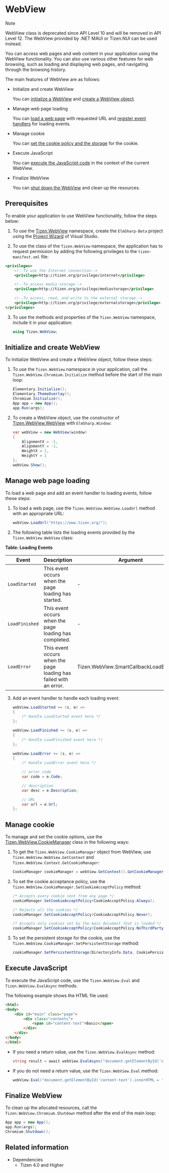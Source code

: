 # WebView

> [!NOTE]
> WebView class is deprecated since API Level 10 and will be removed in API Level 12. The WebView provided by .NET MAUI or Tizen.NUI can be used instead.

You can access web pages and web content in your application using the WebView functionality. You can also use various other features for web browsing, such as loading and displaying web pages, and navigating through the browsing history.

The main features of WebView are as follows:

-   Initialize and create WebView

    You can [initialize a WebView](#initialize) and [create a WebView object](#initialize).

-   Manage web page loading

    You can [load a web page](#load) with requested URL and [register event handlers](#load) for loading events.

-   Manage cookie

    You can [set the cookie policy and the storage](#cookie) for the cookie.

-   Execute JavaScript

    You can [execute the JavaScript code](#eval) in the context of the current WebView.

-   Finalize WebView

    You can [shut down the WebView](#finalize) and clean up the resources.

## Prerequisites

To enable your application to use WebView functionality, follow the steps below:

1.  To use the [Tizen.WebView](/application/dotnet/api/TizenFX/latest/api/Tizen.WebView.html) namespace, create the `ElmSharp-Beta` project using the [Project Wizard](../../../vstools/tools/project-wizard.md) of Visual Studio.

2.  To use the class of the `Tizen.WebView` namespace, the application has to request permission by adding the following privileges to the `tizen-manifest.xml` file:

   ```XML
   <privileges>
       <!--To use the Internet connection-->
       <privilege>http://tizen.org/privilege/internet</privilege>

       <!--To access media storage-->
       <privilege>http://tizen.org/privilege/mediastorage</privilege>

       <!--To access, read, and write to the external storage-->
       <privilege>http://tizen.org/privilege/externalstorage</privilege>
   </privileges>
   ```

3.  To use the methods and properties of the `Tizen.WebView` namespace, include it in your application:
    ```csharp
    using Tizen.WebView;
    ```

<a name="initialize"></a>
## Initialize and create WebView

To Initialize WebView and create a WebView object, follow these steps:

1.  To use the `Tizen.WebView` namespace in your application, call the `Tizen.WebView.Chromium.Initialize` method before the start of the main loop:

    ```csharp
    Elementary.Initialize();
    Elementary.ThemeOverlay();
    Chromium.Initialize();
    App app = new App();
    app.Run(args);
    ```

2.  To create a WebView object, use the constructor of [Tizen.WebView.WebView](/application/dotnet/api/TizenFX/latest/api/Tizen.WebView.WebView.html) with `ElmSharp.Window`:
    ```csharp
    var webView = new WebView(window)
    {
        AlignmentX = -1,
        AlignmentY = -1,
        WeightX = 1,
        WeightY = 1
    };
    webView.Show();
    ```

<a name="load"></a>
## Manage web page loading

To load a web page and add an event handler to loading events, follow these steps:

1.  To load a web page, use the `Tizen.WebView.WebView.LoadUrl` method with an appropriate URL:

    ```csharp
    webView.LoadUrl("https://www.tizen.org/");
    ```

2.  The following table lists the loading events provided by the `Tizen.WebView.WebView` class:

  **Table: Loading Events**

  | Event            | Description                                                       | Argument                                 |
  |------------------|-------------------------------------------------------------------|------------------------------------------|
  | `LoadStarted`    | This event occurs when the page loading has started.              | -                                        |
  | `LoadFinished`   | This event occurs when the page loading has completed.            | -                                        |
  | `LoadError`      | This event occurs when the page loading has failed with an error. | Tizen.WebView.SmartCallbackLoadErrorArgs |

3.  Add an event handler to handle each loading event:

    ```csharp
    webView.LoadStarted += (s, e) =>
    {
        /* Handle LoadStarted event here */
    };

    webView.LoadFinished += (s, e) =>
    {
        /* Handle LoadFinished event here */
    };

    webView.LoadError += (s, e) =>
    {
        /* Handle LoadError event here */

        // error code
        var code = e.Code;

        // description
        var desc = e.Description;

        // URL
        var url = e.Url;
    };
    ```

<a name='cookie'></a>
## Manage cookie

To manage and set the cookie options, use the [Tizen.WebView.CookieManager](/application/dotnet/api/TizenFX/latest/api/Tizen.WebView.CookieManager.html) class in the following ways:

1.  To get the `Tizen.WebView.CookieManager` object from WebView, use `Tizen.WebView.WebView.GetContext` and `Tizen.WebView.Context.GetCookieManager`:

    ```csharp
    CookieManager cookieManager = webView.GetContext().GetCookieManager();
    ```

2.  To set the cookie acceptance policy, use the `Tizen.WebView.CookieManager.SetCookieAcceptPolicy` method:

    ```csharp
    /* Accepts every cookie sent from any page */
    cookieManager.SetCookieAcceptPolicy(CookieAcceptPolicy.Always);

    /* Rejects all the cookies */
    cookieManager.SetCookieAcceptPolicy(CookieAcceptPolicy.Never);

    /* Accepts only cookies set by the main document that is loaded */
    cookieManager.SetCookieAcceptPolicy(CookieAcceptPolicy.NoThirdParty);
    ```

3.  To set the persistent storage for the cookie, use the `Tizen.WebView.CookieManager.SetPersistentStorage` method:

    ```csharp
    cookieManager.SetPersistentStorage(DirectoryInfo.Data, CookiePersistentStorage.SqlLite);
    ```

<a name="eval"></a>
## Execute JavaScript

To execute the JavaScript code, use the `Tizen.WebView.Eval` and `Tizen.WebView.EvalAsync` methods.

The following example shows the HTML file used:


```HTML
<html>
<body>
    <div id="main" class="page">
        <div class="contents">
            <span id="content-text">Basic</span>
        </div>
    </div>
</body>
</html>
```

- If you need a return value, use the `Tizen.WebView.EvalAsync` method:

    ```csharp
    string result = await webView.EvalAsync("document.getElementById('content-text').innerHTML");
    ```
- If you do not need a return value, use the `Tizen.WebView.Eval` method:

    ```csharp
    webView.Eval("document.getElementById('content-text').innerHTML = 'Tizen'");
    ```

<a name="finalize"></a>
## Finalize WebView
To clean up the allocated resources, call the `Tizen.WebView.Chromium.Shutdown` method after the end of the main loop:

```csharp
App app = new App();
app.Run(args);
Chromium.Shutdown();
```



## Related information
  - Dependencies
      - Tizen 4.0 and Higher

